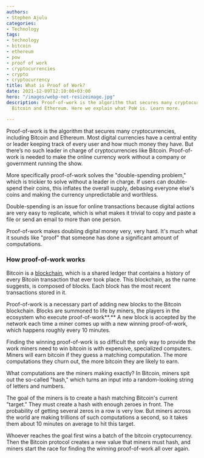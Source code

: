 ```yaml
---
authors:
- Stephen Ajulu
categories:
- Technology
tags:
- technology
- bitcoin
- ethereum
- pow
- proof of work
- cryptocurrencies
- crypto
- cryptocurrency
title: What is Proof of Work?
date: 2021-12-09T12:10:00+03:00
hero: "/images/webp-net-resizeimage.jpg"
description: Proof-of-work is the algorithm that secures many cryptocurrencies, including
  Bitcoin and Ethereum. Here we explain what PoW is. Learn more.

---
```

Proof-of-work is the algorithm that secures many cryptocurrencies, including Bitcoin and Ethereum. Most digital currencies have a central entity or leader keeping track of every user and how much money they have. But there’s no such leader in charge of cryptocurrencies like Bitcoin. Proof-of-work is needed to make the online currency work without a company or government running the show.

More specifically proof-of-work solves the "double-spending problem," which is trickier to solve without a leader in charge. If users can double-spend their coins, this inflates the overall supply, debasing everyone else's coins and making the currency unpredictable and worthless.

Double-spending is an issue for online transactions because digital actions are very easy to replicate, which is what makes it trivial to copy and paste a file or send an email to more than one person.

Proof-of-work makes doubling digital money very, very hard. It's much what it sounds like "proof" that someone has done a significant amount of computations.

### How proof-of-work works

Bitcoin is a [blockchain](https://stephenajulu.com/blog/what-is-blockchain-how-does-it-work-blockchain-explained/), which is a shared ledger that contains a history of every Bitcoin transaction that ever took place. This blockchain, as the name suggests, is composed of blocks. Each block has the most recent transactions stored in it.

Proof-of-work is a necessary part of adding new blocks to the Bitcoin blockchain. Blocks are summoned to life by miners, the players in the ecosystem who execute proof-of-work**.** A new block is accepted by the network each time a miner comes up with a new winning proof-of-work, which happens roughly every 10 minutes.

Finding the winning proof-of-work is so difficult the only way to provide the work miners need to win bitcoin is with expensive, specialized computers. Miners will earn bitcoin if they guess a matching computation. The more computations they churn out, the more bitcoin they are likely to earn.

What computations are the miners making exactly? In Bitcoin, miners spit out the so-called "hash," which turns an input into a random-looking string of letters and numbers.

The goal of the miners is to create a hash matching Bitcoin's current "target." They must create a hash with enough zeroes in front. The probability of getting several zeros in a row is very low. But miners across the world are making trillions of such computations a second, so it takes them about 10 minutes on average to hit this target.

Whoever reaches the goal first wins a batch of the bitcoin cryptocurrency. Then the Bitcoin protocol creates a new value that miners must hash, and miners start the race for finding the winning proof-of-work all over again.